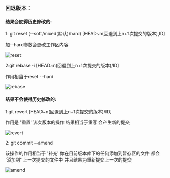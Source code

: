 ### 回退版本：

#### 结果会使得历史修改的:

1: git reset (--soft/mixed(默认)/hard) [HEAD~n(回退到上n+1次提交的版本),ID]

加--hard参数会更改工作区内容

![reset](C:\Users\86187\Desktop\reset.png)

2:git rebase -i [HEAD~n(回退到上n+1次提交的版本)/ID]

作用相当于reset --hard

![rebase](C:\Users\86187\Desktop\rebase.png)

#### 结果不会使得历史修改的:

1:git revert [HEAD~n(回退到上n+1次提交的版本)/ID]

作用是	'重置'	该次版本的操作  结果相当于重写 会产生新的提交

![revert](C:\Users\86187\Desktop\revert.png)

2: git commit --amend

该操作的作用相当于	'补充'	你在目前版本库下的任何添加到暂存区的文件 都会	'添加到'	上一次提交的文件中  并且结果为重新提交上一次的提交

![amend](C:\Users\86187\Desktop\amend.png)